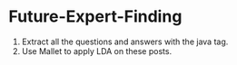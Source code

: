 # Future-Expert-Finding

1. Extract all the questions and answers with the java tag.
2. Use Mallet to apply LDA on these posts.
